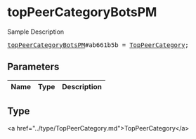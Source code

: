 # topPeerCategoryBotsPM

Sample Description

<pre>
<a href="../constructor/topPeerCategoryBotsPM.md">topPeerCategoryBotsPM</a>#ab661b5b = <a href="../type/TopPeerCategory.md">TopPeerCategory</a>;
</pre>

## Parameters

| Name | Type | Description |
|------|:----:|-------------|

## Type

&lt;a href=&#34;../type/TopPeerCategory.md&#34;&gt;TopPeerCategory&lt;/a&gt;
